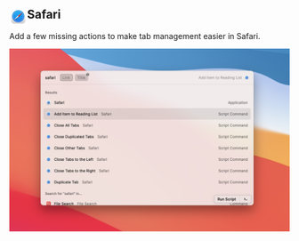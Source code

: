 <div>
  <img src="./images/safari.png" height="32px" width="32px" align="left">
  <h2>Safari</h2>
</div>

Add a few missing actions to make tab management easier in Safari. 

![Screenshot of Things](images/screenshot.png)